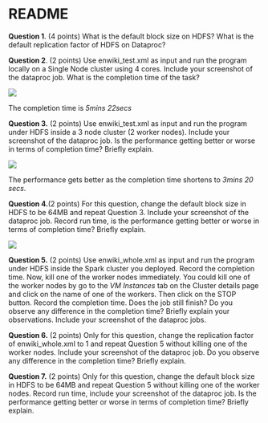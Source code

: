 # README
**Question 1**. (4 points) What is the default block size on HDFS? What is the default replication factor of HDFS on Dataproc?



**Question 2**. (2 points) Use enwiki_test.xml as input and run the program locally on a Single Node cluster using 4 cores. Include your screenshot of the dataproc job. What is the completion time of the task?

![](README/902E9E94-B7B7-4AE0-8770-764502CE8EFA.png)

The completion time is *5mins 22secs*

**Question 3.** (2 points) Use enwiki_test.xml as input and run the program under HDFS inside a 3 node cluster (2 worker nodes). Include your screenshot of the dataproc job. Is the performance getting better or worse in terms of completion time? Briefly explain.

![](README/133DEEF2-E030-4165-AD96-07165B3B5D1B.png)

The performance gets better as the completion time shortens to *3mins 20 secs*. 


**Question 4.**(2 points) For this question, change the default block size in HDFS to be 64MB and repeat Question 3. Include your screenshot of the dataproc job. Record run time, is the performance getting better or worse in terms of completion time? Briefly explain.

![](README/2B46B17D-CE19-4075-96B6-3DFF1248382D.png)


**Question 5.** (2 points) Use enwiki_whole.xml as input and run the program under HDFS inside the Spark cluster you deployed. Record the completion time. Now, kill one of the worker nodes immediately. You could kill one of the worker nodes by go to the *VM Instances* tab on the Cluster details page and click on the name of one of the workers. Then click on the STOP button. Record the completion time. Does the job still finish? Do you observe any difference in the completion time? Briefly explain your observations. Include your screenshot of the dataproc jobs.



**Question 6.** (2 points) Only for this question, change the replication factor of enwiki_whole.xml to 1 and repeat Question 5 without killing one of the worker nodes. Include your screenshot of the dataproc job. Do you observe any difference in the completion time? Briefly explain.

**Question 7.** (2 points) Only for this question, change the default block size in HDFS to be 64MB and repeat Question 5 without killing one of the worker nodes. Record run time, include your screenshot of the dataproc job. Is the performance getting better or worse in terms of completion time? Briefly explain.




